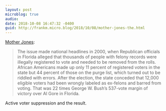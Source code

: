 ```yaml
---
layout: post
microblog: true
audio: 
date: 2018-10-08 16:47:32 -0400
guid: http://frankm.micro.blog/2018/10/08/mother-jones-the.html
---
```

[Mother Jones](https://www.motherjones.com/politics/2018/10/inside-the-unlikely-movement-that-could-restore-voting-rights-to-1-4-million-floridians/):
>The issue made national headlines in 2000, when Republican officials in Florida alleged that thousands of people with felony records were illegally registered to vote and needed to be removed from the rolls. African Americans made up only 11 percent of registered voters in the state but 44 percent of those on the purge list, which turned out to be riddled with errors. After the election, the state conceded that 12,000 eligible voters had been wrongly labeled as ex-felons and barred from voting. That was 22 times George W. Bush’s 537-vote margin of victory over Al Gore in Florida.

Active voter suppression and the result. 
